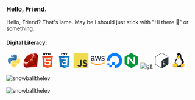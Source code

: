 ### Hello, Friend. 
Hello, Friend? That's lame. May be I should just stick with "Hi there 👋" or something.

<h4 align="left">Digital Literacy:</h4>

<p align="left"> <a href="https://www.python.org" target="_blank" rel="noreferrer" title="Python"><img src="https://raw.githubusercontent.com/devicons/devicon/master/icons/python/python-original.svg" alt="python" width="40" height="40"/></a> <a href="https://www.ruby-lang.org/en/" target="_blank" rel="noreferrer" title="Ruby"><img src="https://raw.githubusercontent.com/devicons/devicon/master/icons/ruby/ruby-original.svg" alt="ruby" width="40" height="40"/></a> <a href="https://www.w3.org/html/" target="_blank" rel="noreferrer" title="HTML"><img src="https://raw.githubusercontent.com/devicons/devicon/master/icons/html5/html5-original-wordmark.svg" alt="html5" width="40" height="40"/></a> <a href="https://www.w3schools.com/css/" target="_blank" rel="noreferrer" title="CSS"><img src="https://raw.githubusercontent.com/devicons/devicon/master/icons/css3/css3-original-wordmark.svg" alt="css3" width="40" height="40"/></a> <a href="https://developer.mozilla.org/en-US/docs/Web/JavaScript" target="_blank" rel="noreferrer" title="JavaScript"><img src="https://raw.githubusercontent.com/devicons/devicon/master/icons/javascript/javascript-original.svg" alt="javascript" width="40" height="40"/></a> <!--<a href="https://www.mathworks.com/" target="_blank" rel="noreferrer"> <img src="https://upload.wikimedia.org/wikipedia/commons/2/21/Matlab_Logo.png" alt="matlab" width="40" height="40"/></a>--> <a href="https://aws.amazon.com" target="_blank" rel="noreferrer" title="AWS"><img src="https://raw.githubusercontent.com/devicons/devicon/master/icons/amazonwebservices/amazonwebservices-original-wordmark.svg" alt="aws" width="40" height="40"/></a> <a href="https://www.digitalocean.com/" target="_blank" rel="noreferrer" title="DigitalOcean"><img src="https://raw.githubusercontent.com/devicons/devicon/master/icons/digitalocean/digitalocean-original.svg" alt="do" width="40" height="40" /></a> <a href="https://nginx.org/" target="_blank" rel="noreferrer" title="NGINX"><img src="https://raw.githubusercontent.com/devicons/devicon/refs/heads/master/icons/nginx/nginx-original.svg" alt="do" width="40" height="40" /></a> <a href="https://git-scm.com/" target="_blank" rel="noreferrer" title="Git"><img src="https://www.vectorlogo.zone/logos/git-scm/git-scm-icon.svg" alt="git" width="40" height="40"/></a> <a href="https://www.gnu.org/software/bash/" target="_blank" rel="noreferrer" title="Bash"><img src="https://raw.githubusercontent.com/devicons/devicon/master/icons/bash/bash-original.svg" alt="bash" width="40" height="40"/></a> <a href="https://www.linux.org/" target="_blank" rel="noreferrer" title="Linux"><img src="https://raw.githubusercontent.com/devicons/devicon/master/icons/linux/linux-original.svg" alt="linux" width="40" height="40"/></a> </p>
<!--<img align="right" src="https://github.com/SnowballTheLev/SnowballTheLev/blob/0313b1f4cdf2e2a62dba2db5e318c80dab7a5e75/snowball.gif" alt="snowball" width="330" height="257" />-->

<p><img align="center" src="https://github-readme-stats.vercel.app/api/top-langs?username=snowballthelev&show_icons=true&locale=en&layout=compact&count_private=true&theme=dark&card_width=495px&langs_count=10" alt="snowballthelev" /></p>

<p><img align="center" src="https://github-readme-stats.vercel.app/api?username=snowballthelev&show_icons=true&locale=en&count_private=true&theme=dark&card_width=495px&hide_title=true&hide_rank=false&rank_icon=github" alt="snowballthelev" /></p>

<!-- <p><img align="center" src="https://github-readme-streak-stats.herokuapp.com/?user=snowballthelev&count_private=true&theme=dark&card_width=500px" alt="snowballthelev" /></p> -->


<!--### Hi there 👋-->

<!--
**SnowballTheLev/SnowballTheLev** is a ✨ _special_ ✨ repository because its `README.md` (this file) appears on your GitHub profile.

Here are some ideas to get you started:

- 🔭 I’m currently working on ...
- 🌱 I’m currently learning ...
- 👯 I’m looking to collaborate on ...
- 🤔 I’m looking for help with ...
- 💬 Ask me about ...
- 📫 How to reach me: ...
- 😄 Pronouns: ...
- ⚡ Fun fact: ...
-->

